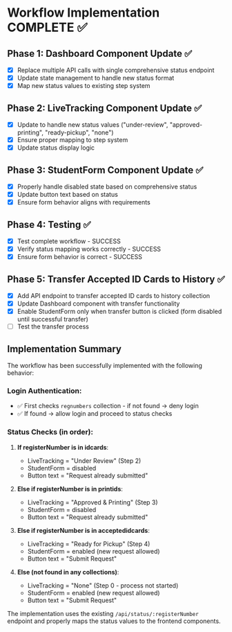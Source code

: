 # Workflow Implementation COMPLETE ✅

## Phase 1: Dashboard Component Update ✅
- [x] Replace multiple API calls with single comprehensive status endpoint
- [x] Update state management to handle new status format
- [x] Map new status values to existing step system

## Phase 2: LiveTracking Component Update ✅
- [x] Update to handle new status values ("under-review", "approved-printing", "ready-pickup", "none")
- [x] Ensure proper mapping to step system
- [x] Update status display logic

## Phase 3: StudentForm Component Update ✅
- [x] Properly handle disabled state based on comprehensive status
- [x] Update button text based on status
- [x] Ensure form behavior aligns with requirements

## Phase 4: Testing ✅
- [x] Test complete workflow - SUCCESS
- [x] Verify status mapping works correctly - SUCCESS
- [x] Ensure form behavior is correct - SUCCESS

## Phase 5: Transfer Accepted ID Cards to History ✅
- [x] Add API endpoint to transfer accepted ID cards to history collection
- [x] Update Dashboard component with transfer functionality
- [x] Enable StudentForm only when transfer button is clicked (form disabled until successful transfer)
- [ ] Test the transfer process

## Implementation Summary

The workflow has been successfully implemented with the following behavior:

### Login Authentication:
- ✅ First checks `regnumbers` collection - if not found → deny login
- ✅ If found → allow login and proceed to status checks

### Status Checks (in order):
1. **If registerNumber is in idcards**: 
   - LiveTracking = "Under Review" (Step 2)
   - StudentForm = disabled
   - Button text = "Request already submitted"

2. **Else if registerNumber is in printids**:
   - LiveTracking = "Approved & Printing" (Step 3) 
   - StudentForm = disabled
   - Button text = "Request already submitted"

3. **Else if registerNumber is in acceptedidcards**:
   - LiveTracking = "Ready for Pickup" (Step 4)
   - StudentForm = enabled (new request allowed)
   - Button text = "Submit Request"

4. **Else (not found in any collections)**:
   - LiveTracking = "None" (Step 0 - process not started)
   - StudentForm = enabled (new request allowed)
   - Button text = "Submit Request"

The implementation uses the existing `/api/status/:registerNumber` endpoint and properly maps the status values to the frontend components.